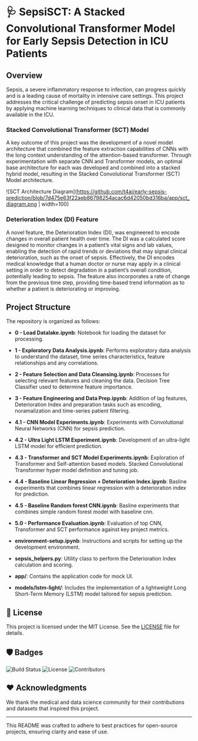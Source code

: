 # :stethoscope: SepsiSCT: A Stacked Convolutional Transformer Model for Early Sepsis Detection in ICU Patients


## Overview

Sepsis, a severe inflammatory response to infection, can progress quickly and is a leading cause of mortality in intensive care settings.  This project addresses the critical challenge of predicting sepsis onset in ICU patients by applying machine learning techniques to clinical data that is commonly available in the ICU. 

### Stacked Convolutional Transformer (SCT) Model
A key outcome of this project was the development of a novel model architecture that combined the feature extraction capabilities of CNNs with the long context understanding of the attention-based transformer.  Through experimentation with separate CNN and Transformer models, an optimal base architecture for each was developed and combined into a stacked hybrid model, resulting in the Stacked Convolutional Transformer (SCT) Model architecture.

![SCT Architecture Diagram](https://github.com/t4ai/early-sepsis-prediction/blob/7d475e63f22aeb86798254acac6d42050bd316ba/app/sct_diagram.png | width=100)

### Deterioration Index (DI) Feature
A novel feature, the Deterioration Index (DI), was engineered to encode changes in overall patient health over time.  The DI was a calculated score designed to monitor changes in a patient’s vital signs and lab values, enabling the detection of rapid trends or deviations that may signal clinical deterioration, such as the onset of sepsis.  Effectively, the DI encodes medical knowledge that a human doctor or nurse may apply in a clinical setting in order to detect degradation in a patient’s overall condition, potentially leading to sepsis.  The feature also incorporates a rate of change from the previous time step, providing time-based trend information as to whether a patient is deteriorating or improving.

## Project Structure

The repository is organized as follows:

- **0 - Load Datalake.ipynb**: Notebook for loading the dataset for processing.
- **1 - Exploratory Data Analysis.ipynb**: Performs exploratory data analysis to understand the dataset, time series characteristics, feature relationships and any correlations.
- **2 - Feature Selection and Data Cleansing.ipynb**: Processes for selecting relevant features and cleaning the data.  Decision Tree Classifier used to determine feature importance.
- **3 - Feature Engineering and Data Prep.ipynb**: Addition of lag features, Deterioration Index and preparation tasks such as encoding, noramalization and time-series patient filtering.
- **4.1 - CNN Model Experiments.ipynb**: Experiments with Convolutional Neural Networks (CNN) for sepsis prediction.
- **4.2 - Ultra Light LSTM Experiment.ipynb**: Development of an ultra-light LSTM model for efficient prediction.
- **4.3 - Transformer and SCT Model Experiments.ipynb**: Exploration of Transformer and Self-attention based models.  Stacked Convolutional Transformer hyper model definition and tuning job.
- **4.4 - Baseline Linear Regression + Deterioration Index.ipynb**: Basline experiments that combines linear regression with a deterioration index for prediction.
- **4.5 - Baseline Random forest CNN.ipynb**: Basline experiments that combines simple random forest model with baseline cnn. 
- **5.0 - Performance Evaluation.ipynb**: Evaluation of top CNN, Transformer and SCT performance against key project metrics.
- **environment-setup.ipynb**: Instructions and scripts for setting up the development environment.
- **sepsis_helpers.py**: Utility class to perform the Deterioration Index calculation and scoring.

- **app/**: Contains the application code for mock UI.
- **models/lstm-light/**: Includes the implementation of a lightweight Long Short-Term Memory (LSTM) model tailored for sepsis prediction.


## 📜 License

This project is licensed under the MIT License. See the [LICENSE](LICENSE) file for details.

## 🛡️ Badges

![Build Status](https://img.shields.io/github/workflow/status/t4ai/early-sepsis-prediction/CI)
![License](https://img.shields.io/github/license/t4ai/early-sepsis-prediction)
![Contributors](https://img.shields.io/github/contributors/t4ai/early-sepsis-prediction)

## ❤️ Acknowledgments

We thank the medical and data science community for their contributions and datasets that inspired this project.

---

This README was crafted to adhere to best practices for open-source projects, ensuring clarity and ease of use.
